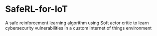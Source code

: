 # SafeRL-for-IoT
A safe reinforcement learning algorithm using Soft actor critic to learn cybersecurity vulnerabilities in a custom Internet of things environment
